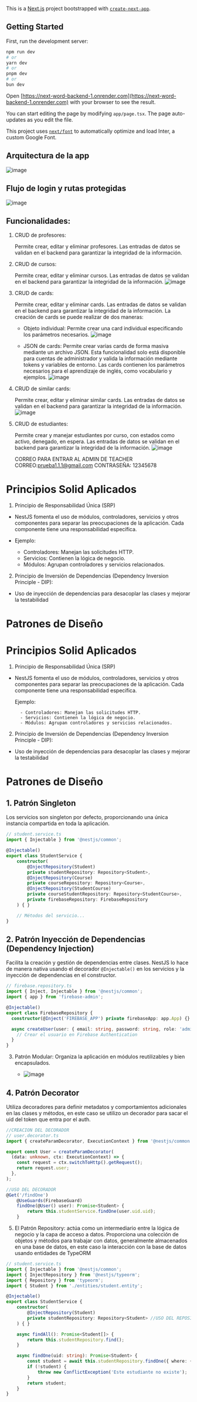 This is a [Next.js](https://nextjs.org/) project bootstrapped with [`create-next-app`](https://github.com/vercel/next.js/tree/canary/packages/create-next-app).

## Getting Started

First, run the development server:

```bash
npm run dev
# or
yarn dev
# or
pnpm dev
# or
bun dev
```

Open [https://next-word-backend-1.onrender.com](https://next-word-backend-1.onrender.com) with your browser to see the result.

You can start editing the page by modifying `app/page.tsx`. The page auto-updates as you edit the file.

This project uses [`next/font`](https://nextjs.org/docs/basic-features/font-optimization) to automatically optimize and load Inter, a custom Google Font.

## Arquitectura de la app
![image](https://github.com/thonyDeveloperSoftware77/next-word-web/assets/122832433/1a6ec43e-2ec1-4ac6-bc5a-7da659d21c0a)

## Flujo  de login y rutas protegidas
![image](https://github.com/thonyDeveloperSoftware77/next-word-web/assets/122832433/8d51e225-3625-4fa9-b194-9171a7a10cb5)

## Funcionalidades:
1. CRUD de profesores:

    Permite crear, editar y eliminar profesores.
    Las entradas de datos se validan en el backend para garantizar la integridad de la información.

2. CRUD de cursos:

    Permite crear, editar y eliminar cursos.
    Las entradas de datos se validan en el backend para garantizar la integridad de la información.
   ![image](https://github.com/thonyDeveloperSoftware77/next-word-web/assets/122832433/d84dec5c-aecc-4d24-b277-c5b45d43b3b0)


4. CRUD de cards:

    Permite crear, editar y eliminar cards.
    Las entradas de datos se validan en el backend para garantizar la integridad de la información.
    La creación de cards se puede realizar de dos maneras:
    - Objeto individual: Permite crear una card individual especificando los parámetros necesarios.
      ![image](https://github.com/thonyDeveloperSoftware77/next-word-web/assets/122832433/2058e6ca-2bac-4760-8da5-1774e5df096a)

    - JSON de cards: Permite crear varias cards de forma masiva mediante un archivo JSON. Esta funcionalidad solo está disponible para cuentas de administrador y valida la información mediante tokens y variables de entorno.
    Las cards contienen los parámetros necesarios para el aprendizaje de inglés, como vocabulario y ejemplos.
![image](https://github.com/thonyDeveloperSoftware77/next-word-web/assets/122832433/8987d45a-ac8d-4dbd-b7ad-ade08db4bf9c)


5. CRUD de similar cards:

    Permite crear, editar y eliminar similar cards.
    Las entradas de datos se validan en el backend para garantizar la integridad de la información.
   ![image](https://github.com/thonyDeveloperSoftware77/next-word-web/assets/122832433/1f5635a0-b49f-43b6-b1d6-fe35e2fe12c6)


6. CRUD de estudiantes:

    Permite crear y manejar estudiantes por curso, con estados como activo, denegado, en espera.
    Las entradas de datos se validan en el backend para garantizar la integridad de la información.
   ![image](https://github.com/thonyDeveloperSoftware77/next-word-web/assets/122832433/d04126d2-6fae-4fb6-92a1-39f2c9bd2682)


   CORREO PARA ENTRAR AL ADMIN DE TEACHER
   CORREO:prueba1.1.1@gmail.com
   CONTRASEÑA: 12345678



# Principios Solid Aplicados

1. Principio de Responsabilidad Única (SRP)
- NestJS fomenta el uso de módulos, controladores, servicios y otros componentes para separar las preocupaciones de la aplicación. Cada componente tiene una responsabilidad específica.

- Ejemplo:

    - Controladores: Manejan las solicitudes HTTP.
    - Servicios: Contienen la lógica de negocio.
    - Módulos: Agrupan controladores y servicios relacionados.


2. Principio de Inversión de Dependencias (Dependency Inversion Principle - DIP): 
- Uso de inyección de dependencias para desacoplar las clases y mejorar la testabilidad


# Patrones de Diseño
# Principios Solid Aplicados

1. Principio de Responsabilidad Única (SRP)
- NestJS fomenta el uso de módulos, controladores, servicios y otros componentes para separar las preocupaciones de la aplicación. Cada componente tiene una responsabilidad específica.

     Ejemplo:

        - Controladores: Manejan las solicitudes HTTP.
        - Servicios: Contienen la lógica de negocio.
        - Módulos: Agrupan controladores y servicios relacionados.


2. Principio de Inversión de Dependencias (Dependency Inversion Principle - DIP): 
- Uso de inyección de dependencias para desacoplar las clases y mejorar la testabilidad

# Patrones de Diseño

## 1. Patrón Singleton
Los servicios son singleton por defecto, proporcionando una única instancia compartida en toda la aplicación.

```typescript
// student.service.ts
import { Injectable } from '@nestjs/common';

@Injectable()
export class StudentService {
    constructor(
        @InjectRepository(Student)
        private studentRepository: Repository<Student>,
        @InjectRepository(Course)
        private courseRepository: Repository<Course>,
        @InjectRepository(StudentCourse)
        private courseStudentRepository: Repository<StudentCourse>,
        private firebaseRepository: FirebaseRepository
    ) { }

    // Métodos del servicio...
}
```

## 2. Patrón Inyección de Dependencias (Dependency Injection)
Facilita la creación y gestión de dependencias entre clases. NestJS lo hace de manera nativa usando el decorador `@Injectable()` en los servicios y la inyección de dependencias en el constructor.

```typescript
// firebase.repository.ts
import { Inject, Injectable } from '@nestjs/common';
import { app } from 'firebase-admin';

@Injectable()
export class FirebaseRepository {
  constructor(@Inject('FIREBASE_APP') private firebaseApp: app.App) {}

  async createUser(user: { email: string, password: string, role: 'admin' | 'teacher' | 'student' }) {
    // Crear el usuario en Firebase Authentication
  }
}
```

3. Patrón Modular: Organiza la aplicación en módulos reutilizables y bien encapsulados.

   
   - ![image](https://github.com/user-attachments/assets/5f6ec9e1-8612-4053-bd6d-b07bd3d78850)


## 4. Patrón Decorator
Utiliza decoradores para definir metadatos y comportamientos adicionales en las clases y métodos, en este caso se utilizo un decorador para sacar el uid del token que entra por el auth.

```typescript
//CREACION DEL DECORADOR
// user.decorator.ts
import { createParamDecorator, ExecutionContext } from '@nestjs/common';

export const User = createParamDecorator(
  (data: unknown, ctx: ExecutionContext) => {
    const request = ctx.switchToHttp().getRequest();
    return request.user;
  },
);

//USO DEL DECORADOR
@Get('/findOne')
    @UseGuards(FirebaseGuard)
    findOne(@User() user): Promise<Student> {
        return this.studentService.findOne(user.uid.uid);
    }
```

5. El Patrón Repository: actúa como un intermediario entre la lógica de negocio y la capa de acceso a datos. Proporciona una colección de objetos y métodos para trabajar con datos, generalmente almacenados en una base de datos, en este caso la interacción con la base de datos usando entidades de TypeORM
```typescript
// student.service.ts
import { Injectable } from '@nestjs/common';
import { InjectRepository } from '@nestjs/typeorm';
import { Repository } from 'typeorm';
import { Student } from './entities/student.entity';

@Injectable()
export class StudentService {
    constructor(
        @InjectRepository(Student)
        private studentRepository: Repository<Student> //USO DEL REPOSITORY
    ) { }

    async findAll(): Promise<Student[]> {
        return this.studentRepository.find();
    }

    async findOne(uid: string): Promise<Student> {
        const student = await this.studentRepository.findOne({ where: { uid } });
        if (!student) {
            throw new ConflictException('Este estudiante no existe');
        }
        return student;
    }
}
```


   
   
